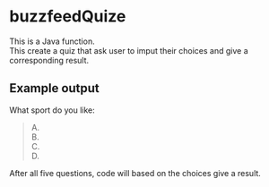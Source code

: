 # buzzfeedQuize

This is a Java function. <br>
This create a quiz that ask user to imput their choices and give a corresponding result.

## Example output
What sport do you like:
> A. <br>
> B. <br>
> C. <br>
> D. <br>

After all five questions, code will based on the choices give a result.
